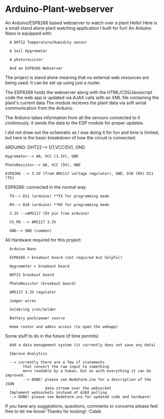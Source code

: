# Arduino-Plant-webserver
An Arduino/ESP8266 based webserver to watch over a plant
Hello! 
Here is a small stand alone plant watching application I built for fun!
An Arduino Nano is equipped with:
  
      A DHT22 Temperature/Humidity sensor
      
      A Soil Hygrometer
      
      A photoresistor
      
      And an ESP8266 Webserver

The project is stand alone meaning that no external web resources are being used.
It can be set up using just a router.

The ESP8266 holds the webserver along with the HTML/CSS/Javascript code 
    the web app is updated via AJAX calls with an XML file containing the plant's current data
    The module recieves the plant data via soft serial communication from the Arduino.
    
The Arduino takes information from all the sensors connected to it continously.
  it sends the data to the ESP module for proper updates.
 
I did not draw out the schematic as I was doing it for fun and time is limited,
but here is the basic breakdown of how the circuit is connected:

ARDUINO:
    DHT22--> D7,VCC(5V), GND
    
    Hygrometer--> A0, VCC (3.3V), GND
    
    PhotoResistor--> A0, VCC (5V), GND
    
    ESP8266 --> 3.3V (from AMS117 voltage regulator), GND, D10 (RX) D11 (TX)
    
ESP8266:
    connected in the normal way:
    
      TX--> D11 (arduino) **TX for programming mode
      
      RX--> D10 (arduino) **RX for programming mode
      
      3.3V -->AMS117 (5V pin from arduino)
      
      Ch_PD --> AMS117 3.3V
      
      GND--> GND (common)
      
All Hardware required for this project:

      Arduino Nano
      
      ESP8266 + breakout board (not required but helpful)
      
      Hygrometer + breakout board
      
      DHT22 breakout board
      
      PhotoResistor (breakout board)
      
      AMS117 3.3V regulator
      
      Jumper wires
      
      Soldering iron/Solder
      
      Battery pack/power source
      
      Home router and admin access (to open the webapp)
      
 
 Some stuff to do in the future (if time permits)
 
      Add a data management system (it currently does not save any data)
 
      Improve Analytics 
      
      --> currently there are a few if statements 
            that convert the raw input to something 
            more readable by a human, but as with everything it can be improved.
            --> DONE! please see NodeFarm.ino for a description of the JSON 
                      data stream over the websocket
      Implement websockets instead of AJAX polling
      --> DONE! please see NodeFarm.ino for updated code and hardware!
 If you have any suggestions, questions, comments or concerns please feel free to let me know!
 Thanks for looking!
 -Caleb
